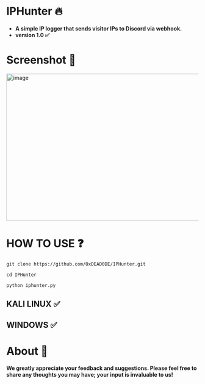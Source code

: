 # IPHunter 🔥
- **A simple IP logger that sends visitor IPs to Discord via webhook.**
- **version 1.0 ✅**

# Screenshot 📸
<img width="590" height="386" alt="image" src="https://i.postimg.cc/15bTJZRF/Screenshot-2025-09-13-201856.png" />


# HOW TO USE ❓
```
git clone https://github.com/OxDEAD0DE/IPHunter.git
```
```
cd IPHunter
```
```
python iphunter.py
```

## KALI LINUX ✅
## WINDOWS ✅

# About 🤑
**We greatly appreciate your feedback and suggestions. Please feel free to share any thoughts you may have; your input is invaluable to us!**



